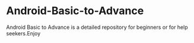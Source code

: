 # Android-Basic-to-Advance
Android Basic to Advance is a detailed repository for beginners or for help seekers.Enjoy 
